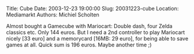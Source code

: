 Title: Cube
Date: 2003-12-23 19:00:00
Slug: 20031223-cube
Location: Mediamarkt
Authors: Michiel Scholten

<p>Almost bought a Gamecube with Mariocart: Double dash, four Zelda classics etc. Only 144 euros. But I need a 2nd controller to play Mariocart nicely [33 euro] and a memorycard [16MB: 29 euro], for being able to save games at all. Quick sum is 196 euros. Maybe another time ;)</p>
